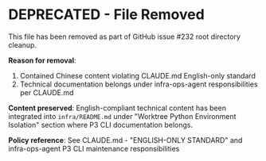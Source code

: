 # DEPRECATED - File Removed

This file has been removed as part of GitHub issue #232 root directory cleanup.

**Reason for removal**: 
1. Contained Chinese content violating CLAUDE.md English-only standard
2. Technical documentation belongs under infra-ops-agent responsibilities per CLAUDE.md

**Content preserved**: English-compliant technical content has been integrated into `infra/README.md` under "Worktree Python Environment Isolation" section where P3 CLI documentation belongs.

**Policy reference**: See CLAUDE.md - "ENGLISH-ONLY STANDARD" and infra-ops-agent P3 CLI maintenance responsibilities